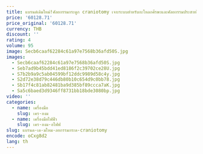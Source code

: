 ```yaml
---
title: แบรนด์เดิมใหม่!ศัลยกรรมกระดูก craniotomy เจาะระบบสําหรับกะโหลกศีรษะและศัลยกรรมประสาทไฟฟ้ากระดูกเจาะเครื่องมือ Instrume
price: '60128.71'
price_original: '60128.71'
currency: THB
discount: ''
rating: 4
volume: 95
image: Secb6caaf62284c61a97e7568b36afd50S.jpg
images:
  - Secb6caaf62284c61a97e7568b36afd50S.jpg
  - Seb7ad9b45bdd41ed8186f2c39702ce28U.jpg
  - S7b2b9a9c5ab04599bf12ddc9989d58c4y.jpg
  - S2d72e38d79c446db80b10c654d9c0bb78.jpg
  - Sb17f4c81ab82481ba9d385bf89ccca7aK.jpg
  - Sa5c6baed3d9346ff8731bb18bde3080bp.jpg
video: ''
categories:
  - name: เครื่องมือ
    slug: เคร-องม
  - name: เครื่องมือไฟฟ้า
    slug: เคร-องม-อไฟฟ
slug: แบรนด-เด-มใหม-ลยกรรมกระด-craniotomy
encode: oCxg8d2
lang: th
---
```

  
